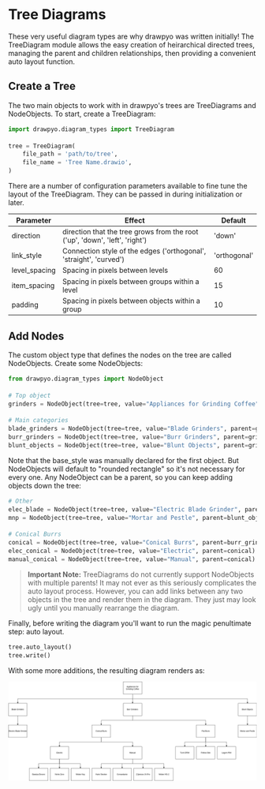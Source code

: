 # Tree Diagrams

These very useful diagram types are why drawpyo was written initially! The TreeDiagram module allows the easy creation of heirarchical directed trees, managing the parent and children relationships, then providing a convenient auto layout function.

## Create a Tree

The two main objects to work with in drawpyo's trees are TreeDiagrams and NodeObjects. To start, create a TreeDiagram:

```python
import drawpyo.diagram_types import TreeDiagram

tree = TreeDiagram(
    file_path = 'path/to/tree',
    file_name = 'Tree Name.drawio',
)
```

There are a number of configuration parameters available to fine tune the layout of the TreeDiagram. They can be passed in during initialization or later.

| Parameter     | Effect                                                                      | Default      |
| ------------- | --------------------------------------------------------------------------- | ------------ |
| direction     | direction that the tree grows from the root ('up', 'down', 'left', 'right') | 'down'       |
| link_style    | Connection style of the edges ('orthogonal', 'straight', 'curved')          | 'orthogonal' |
| level_spacing | Spacing in pixels between levels                                            | 60           |
| item_spacing  | Spacing in pixels between groups within a level                             | 15           |
| padding       | Spacing in pixels between objects within a group                            | 10           |

## Add Nodes

The custom object type that defines the nodes on the tree are called NodeObjects. Create some NodeObjects:

```python
from drawpyo.diagram_types import NodeObject

# Top object
grinders = NodeObject(tree=tree, value="Appliances for Grinding Coffee", base_style="rounded rectangle")

# Main categories
blade_grinders = NodeObject(tree=tree, value="Blade Grinders", parent=grinders)
burr_grinders = NodeObject(tree=tree, value="Burr Grinders", parent=grinders)
blunt_objects = NodeObject(tree=tree, value="Blunt Objects", parent=grinders)
```

Note that the base_style was manually declared for the first object. But NodeObjects will default to "rounded rectangle" so it's not necessary for every one. Any NodeObject can be a parent, so you can keep adding objects down the tree:

```python
# Other
elec_blade = NodeObject(tree=tree, value="Electric Blade Grinder", parent=blade_grinders)
mnp = NodeObject(tree=tree, value="Mortar and Pestle", parent=blunt_objects)

# Conical Burrs
conical = NodeObject(tree=tree, value="Conical Burrs", parent=burr_grinders)
elec_conical = NodeObject(tree=tree, value="Electric", parent=conical)
manual_conical = NodeObject(tree=tree, value="Manual", parent=conical)
```

> **Important Note:** TreeDiagrams do not currently support NodeObjects with multiple parents! It may not ever as this seriously complicates the auto layout process. However, you can add links between any two objects in the tree and render them in the diagram. They just may look ugly until you manually rearrange the diagram.

Finally, before writing the diagram you'll want to run the magic penultimate step: auto layout.

```python
tree.auto_layout()
tree.write()
```

With some more additions, the resulting diagram renders as:

![coffee_grinders_tree](../img/tree_diagram/coffee_grinders_tree.png)
